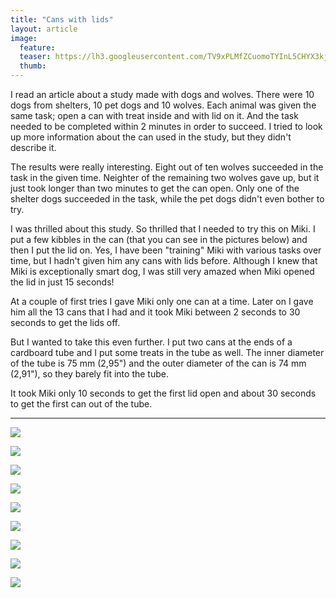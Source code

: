 ```yaml
---
title: "Cans with lids"
layout: article
image:
  feature:
  teaser: https://lh3.googleusercontent.com/TV9xPLMfZCuomoTYInL5CHYX3kjreONOahtXyfSzz1u8y9jrerOP9rmVeh-VDXLu1IGT3QbpRpae1nqRh7eGSdw7_OkgqI4UxCic0dBVMve_8Zx6-iTfZuOvERgf-aX4Qn2pwH_7gC0Kb-8B2EWcuXx5xOI2ajUG50SaQvmDzQWodmqJId_sloAroa-zKf6dXuYwSARajcR9Xk2rDoAztmyCKHqjH_C2H88_LhJZPmp6ONKGbYrI2tzbqQMLgJo3qVn8EITRDy5Hla-bOjOi13g5tDB6Kj8XxgmBxw1MHyf6SM1z3QljJpN5MK5Mn4V1WzpYfhMZGaZ695obep2UNvHoFI1BJslch-qYST5H3q1oRslDmYdo-a3eHkCN03lky1QKa9nVyoW9HEUCDr_kZt-8c9F8YcqfErJxK7ZWGWDg9NcrSRIDqd-dIZreEUQyLZmEVHBmPq6BSy1RrvCegq7dWKcF-82x3r4liB5M1J7CU9inhU0wSZJuVwi1t44HZDyBh1M2erd9-QMd_JVGf_PAX93Sv_xqSSIi2vb595s=w245
  thumb:
---
```


I read an article about a study made with dogs and wolves. There were 10 dogs from shelters, 10 pet dogs and 10 wolves. Each animal was given the same task; open a can with treat inside and with lid on it. And the task needed to be completed within 2 minutes in order to succeed. I tried to look up more information about the can used in the study, but they didn't describe it. 

The results were really interesting. Eight out of ten wolves succeeded in the task in the given time. Neighter of the remaining two wolves gave up, but it just took longer than two minutes to get the can open. Only one of the shelter dogs succeeded in the task, while the pet dogs didn't even bother to try.

I was thrilled about this study. So thrilled that I needed to try this on Miki. I put a few kibbles in the can  (that you can see in the pictures below) and then I put the lid on. Yes, I have been "training" Miki with various tasks over time, but I hadn't given him any cans with lids before. Although I knew that Miki is exceptionally smart dog, I was still very amazed when Miki opened the lid in just 15 seconds!

At a couple of first tries I gave Miki only one can at a time. Later on I gave him all the 13 cans that I had and it took Miki between 2 seconds to 30 seconds to get the lids off.

But I wanted to take this even further. I put two cans at the ends of a cardboard tube and I put some treats in the tube as well. The inner diameter of the tube is 75 mm (2,95") and the outer diameter of the can is 74 mm (2,91"), so they barely fit into the tube.

It took Miki only 10 seconds to get the first lid open and about 30 seconds to get the first can out of the tube.

---

[![](https://lh3.googleusercontent.com/dcd6E1-RwWN6YycHM7fFJgX-saYJNe8qFr_7taKAZVPbG1nSY0EdsHO9D7266YBXilDkyznBHY7KmNG0ZmGeCEBHLdL8pcyyq--AWSDEdKfJ_QGaN34ICCgefMqkhoZn49bZJBYkSZ5RI9GJmDjI1cyf7KmkGjHyF3_xrCqv79TppF86JQTAyB174gHGSy_PvFG2aL0bkbR6kDC4pp9CILPNdrvTi0bW2ytaMPPGHedka4FaXy507qKS5QSSX-Z6rtJMeTadLvanrEJS3d5VNNepYPKqCRqTxhCqxOHFYP0mF3lp_rRgPRSq3ywMvlLofkV8ol-iZU24S8xTPF1Tqja3ClNCgYxtRc7ZVx7r8HeKtFW7dOfEOuDkWWL8f--3neWo86yhGXjCEW8S7yJ1x3FjMjEIMj-k4H8UcDIkEkgvGdTGORRrZa-HFbmzBcjnvZwqxx8hyjPNm56tq26J-AR5JbrFNMdtlmZZiGZJSpgWlJ2fl8bKl3cyxBYY0LSPVXFB38qGjiB8nVYUVDTMmOa75yXJuKOiHilQ8w_Hars=w800)](https://lh3.googleusercontent.com/dcd6E1-RwWN6YycHM7fFJgX-saYJNe8qFr_7taKAZVPbG1nSY0EdsHO9D7266YBXilDkyznBHY7KmNG0ZmGeCEBHLdL8pcyyq--AWSDEdKfJ_QGaN34ICCgefMqkhoZn49bZJBYkSZ5RI9GJmDjI1cyf7KmkGjHyF3_xrCqv79TppF86JQTAyB174gHGSy_PvFG2aL0bkbR6kDC4pp9CILPNdrvTi0bW2ytaMPPGHedka4FaXy507qKS5QSSX-Z6rtJMeTadLvanrEJS3d5VNNepYPKqCRqTxhCqxOHFYP0mF3lp_rRgPRSq3ywMvlLofkV8ol-iZU24S8xTPF1Tqja3ClNCgYxtRc7ZVx7r8HeKtFW7dOfEOuDkWWL8f--3neWo86yhGXjCEW8S7yJ1x3FjMjEIMj-k4H8UcDIkEkgvGdTGORRrZa-HFbmzBcjnvZwqxx8hyjPNm56tq26J-AR5JbrFNMdtlmZZiGZJSpgWlJ2fl8bKl3cyxBYY0LSPVXFB38qGjiB8nVYUVDTMmOa75yXJuKOiHilQ8w_Hars=s0)

[![](https://lh3.googleusercontent.com/f8nRWK6RvBsjApEPK7C8TGqr4Gfrf6gQhZfcI-bSCS3CptoS9FbYF2-lYg8x2ZiwD0e6W5JXlHFAU5c3MI5gnU37PYiNp8qBpG6HlnZwP0-ExFlsxMLseYOTK8HyXN4QkoN5rM-8J6NY9t18zDX3h183jaMheuPA0c441ZOPnjjDj42syIYum35ZWj9YEt2JTOTEbkq4UGRMwd57PTMAWYuxhI0qv_dTtUZCHKNGuDY2MDnReZJf-CPP-dbflJ3eplRFBPKsFoLBW3nmvdtPPj6aufbJvf503E69on-PzBHWk6I_PxE8hDDSbEGrL9B22iIm_AGimgboN7s73xeESisbkjAb0hj6PF6GKZyITmEf0xqL3iZbMzAQffy3VTSndDiX5rOcJGCkNBI10Amrg1TgwK90SFECyaPDchCVcAZA-iJqw1EeJzvDZn7_ZULtRy8pxjhMPPX0y7XXZpm5XrOiN4yzq974_ljtKOYq7GhSwwDTu8fjYoHyqwGtkFfrV-SwNQc7QIiJe4qED_vhvVnQyczoNdDqaFdvP7hZLNc=w800)](https://lh3.googleusercontent.com/f8nRWK6RvBsjApEPK7C8TGqr4Gfrf6gQhZfcI-bSCS3CptoS9FbYF2-lYg8x2ZiwD0e6W5JXlHFAU5c3MI5gnU37PYiNp8qBpG6HlnZwP0-ExFlsxMLseYOTK8HyXN4QkoN5rM-8J6NY9t18zDX3h183jaMheuPA0c441ZOPnjjDj42syIYum35ZWj9YEt2JTOTEbkq4UGRMwd57PTMAWYuxhI0qv_dTtUZCHKNGuDY2MDnReZJf-CPP-dbflJ3eplRFBPKsFoLBW3nmvdtPPj6aufbJvf503E69on-PzBHWk6I_PxE8hDDSbEGrL9B22iIm_AGimgboN7s73xeESisbkjAb0hj6PF6GKZyITmEf0xqL3iZbMzAQffy3VTSndDiX5rOcJGCkNBI10Amrg1TgwK90SFECyaPDchCVcAZA-iJqw1EeJzvDZn7_ZULtRy8pxjhMPPX0y7XXZpm5XrOiN4yzq974_ljtKOYq7GhSwwDTu8fjYoHyqwGtkFfrV-SwNQc7QIiJe4qED_vhvVnQyczoNdDqaFdvP7hZLNc=s0)

[![](https://lh3.googleusercontent.com/o6lcdE-MKg2SCNdDAFuarCuWYqjTZBsK9p8ga4jSxb5nTr3_dyxHMpKhpdZl11qQ-u8c0kryPoq2SXn6UMuT8hjYW_EIq1SwHMOzGawoflox-ZV-4n6Ja4B3nVb8H0p4x-S1qHamNsoQpjKVYDrig1CmjSdQh4aJkxCTnPOT7Z79QqKaetNi3u_QsodTIV8BDvay2a0C7usTMrDMxz2OJ0aan0Ohm4zYydkZSP2aIJbP59auThIikeuA-w-J8vM6_fE-jbVxxM0vfGvtr5RAreHncHn-XyYLpHzbfvLo5eb4Cb1ykDTu54M4LdScAwFIR_Jz1vA_lQhE5zOjRSEeL0AS5Ei1nC4LFsvSRi65mPj7FZ9yBJKQtUxdd97qV1mulh1IvkvLNJrVLWoAYy2U7LWcDMpHwLM1y0cG6BuqzeYO_V9tpISgkfdQIin3Zhj8V6xVPaUaT12Cp5OtQ2r7kt_Mtn8m92la24JanI6ztNzA1ePNNIJ-CPJJFiRa9MhaywFBDQKO3dwbY7vsvwz3MRNdsjdvh2rbhvV1CA2CM8I=w800)](https://lh3.googleusercontent.com/o6lcdE-MKg2SCNdDAFuarCuWYqjTZBsK9p8ga4jSxb5nTr3_dyxHMpKhpdZl11qQ-u8c0kryPoq2SXn6UMuT8hjYW_EIq1SwHMOzGawoflox-ZV-4n6Ja4B3nVb8H0p4x-S1qHamNsoQpjKVYDrig1CmjSdQh4aJkxCTnPOT7Z79QqKaetNi3u_QsodTIV8BDvay2a0C7usTMrDMxz2OJ0aan0Ohm4zYydkZSP2aIJbP59auThIikeuA-w-J8vM6_fE-jbVxxM0vfGvtr5RAreHncHn-XyYLpHzbfvLo5eb4Cb1ykDTu54M4LdScAwFIR_Jz1vA_lQhE5zOjRSEeL0AS5Ei1nC4LFsvSRi65mPj7FZ9yBJKQtUxdd97qV1mulh1IvkvLNJrVLWoAYy2U7LWcDMpHwLM1y0cG6BuqzeYO_V9tpISgkfdQIin3Zhj8V6xVPaUaT12Cp5OtQ2r7kt_Mtn8m92la24JanI6ztNzA1ePNNIJ-CPJJFiRa9MhaywFBDQKO3dwbY7vsvwz3MRNdsjdvh2rbhvV1CA2CM8I=s0)

[![](https://lh3.googleusercontent.com/mGKg-RehtgawpEoSkg4FFxyCsJswxqEloStV06J_oK7Z_G54W71OpZ8wHkVVKdVZDZmqdVy64-gSU5vJEv3oh24GTatNrDlhzNuUzPkOh35OikMKT-ybK8yAjQthjOiK3Fs1IOnKbQT7sxCtx29O2EhY4G7eqzic9r3X_7ucMRO3GIhVCD3rskc0RqD5sQqIPvrfyiHiMX971zJ_lcAOC9AJs29ErI6-DcD24eOxJNBG5l5nPI4t6AYulIkoPZNbDXwoy342jvEJpOcSpXeVv0GqC_uqj-zopbf4yllT_W-JNecrFu_JqYjEdrnGRnuAY-fu8I2z5zZzFAYoMRRK7Ou1H2uJF7oAJcqd1xk4uaIptJ0CGXrw78ABnFdY_PZ_9pipfCAdcD1vq0N0Bn9e-RMmMUX7gVEo7aXiAzLAum0rCGaphBm03UXeqrF2YXGg98zMa_s7fLN0we_utr7A4bfJmXNobYqJ-rJV-YlsBVhVQsi-H63QKlwtqvT7HloAlVNlMjaOG0iT_qbJmTkD2aC7QdfWDFsEyKv5P3fIg_4=w800)](https://lh3.googleusercontent.com/mGKg-RehtgawpEoSkg4FFxyCsJswxqEloStV06J_oK7Z_G54W71OpZ8wHkVVKdVZDZmqdVy64-gSU5vJEv3oh24GTatNrDlhzNuUzPkOh35OikMKT-ybK8yAjQthjOiK3Fs1IOnKbQT7sxCtx29O2EhY4G7eqzic9r3X_7ucMRO3GIhVCD3rskc0RqD5sQqIPvrfyiHiMX971zJ_lcAOC9AJs29ErI6-DcD24eOxJNBG5l5nPI4t6AYulIkoPZNbDXwoy342jvEJpOcSpXeVv0GqC_uqj-zopbf4yllT_W-JNecrFu_JqYjEdrnGRnuAY-fu8I2z5zZzFAYoMRRK7Ou1H2uJF7oAJcqd1xk4uaIptJ0CGXrw78ABnFdY_PZ_9pipfCAdcD1vq0N0Bn9e-RMmMUX7gVEo7aXiAzLAum0rCGaphBm03UXeqrF2YXGg98zMa_s7fLN0we_utr7A4bfJmXNobYqJ-rJV-YlsBVhVQsi-H63QKlwtqvT7HloAlVNlMjaOG0iT_qbJmTkD2aC7QdfWDFsEyKv5P3fIg_4=s0)

[![](https://lh3.googleusercontent.com/p_31UM5Jzl2CVVRvuBML_EpD0avGOUqw6KCkmW-VD1ectG_t3wMvLtotaxusmc0ZiFGyc8txzCt1HUGpLAhg13-sBV9l2crrK0zHuJsRCnqHDgRcTkuSNmFJDmkVu47l2UhhQsYxPT7WlkKCDTJh731snZtFJueFrPY2dD3hjQtdArLG_0lkN_lrx4Pdis1yPg6QFzcQqymYQETGL_9EfDlzcuUkpKu5Kl_v9vzxPmRS6cMKkN4OpHs_gyVe0kWU6jw1LY7WukDeuS15yAfeCY7ju4el7hri8zy4ggY3fm82PdnGL7ZD9cQIh5KN-1zm1rnMdn1V6g-Iq-YjAwXc3J3PgFI3XUj-YeGWI31-RESbsvaVICaUww399sAs0Clue0e-hsAlVThDKAqtPmVfShqwM7P0WDwdBIxIEO--LnOVNSQjIUC4uHDaay9wf8bBQVVkZDT6U6TLjNMradOcPN7Q2VqvkwxVX3pelNQ_oD3aoQUwAUuBGkZS3inte96DC7GKyGWQng6UToP1E42rnKaNWgyBfvj7A6LOtweoq2k=w800)](https://lh3.googleusercontent.com/p_31UM5Jzl2CVVRvuBML_EpD0avGOUqw6KCkmW-VD1ectG_t3wMvLtotaxusmc0ZiFGyc8txzCt1HUGpLAhg13-sBV9l2crrK0zHuJsRCnqHDgRcTkuSNmFJDmkVu47l2UhhQsYxPT7WlkKCDTJh731snZtFJueFrPY2dD3hjQtdArLG_0lkN_lrx4Pdis1yPg6QFzcQqymYQETGL_9EfDlzcuUkpKu5Kl_v9vzxPmRS6cMKkN4OpHs_gyVe0kWU6jw1LY7WukDeuS15yAfeCY7ju4el7hri8zy4ggY3fm82PdnGL7ZD9cQIh5KN-1zm1rnMdn1V6g-Iq-YjAwXc3J3PgFI3XUj-YeGWI31-RESbsvaVICaUww399sAs0Clue0e-hsAlVThDKAqtPmVfShqwM7P0WDwdBIxIEO--LnOVNSQjIUC4uHDaay9wf8bBQVVkZDT6U6TLjNMradOcPN7Q2VqvkwxVX3pelNQ_oD3aoQUwAUuBGkZS3inte96DC7GKyGWQng6UToP1E42rnKaNWgyBfvj7A6LOtweoq2k=s0)

[![](https://lh3.googleusercontent.com/-7ZzUGzgvrbYOyahl5epLJnAgeO-8ZuLe0MS4Q1870FPhRanBqafamo3kfnvyA8I-Ums8TV4En4eAIKJb1rXYrlzxmxr2EjZ-uE6Gg-UKdMTpOB1VL3xhuamiKJAktYa8Est7rVwa7oXgNVyT0Q9dguB_5o4Q8UDzH5E9lYFlPzl4h3iWGanZgDdEI4aNxBQvBU_frIRTcOGu37r8ImIxCncdP411h9Qfpp5Uozw4Z-6B1KC1FVMC5C_QsoYZyX4tyDLQOREUzudQmBuEnQ6yeyAiwN3TyYWuLDfh2HqnM_gnLt4mATBlv1xy04vWKjLeSln_CogtIIKsh5QPBQwJFwNfOpAHhazKzHYfr6Zo3rm_F7hoL3DMkYTUnrUpKVE3ePJIf53HcgTlLKavEqy2OJfut8l6w191MFscXm3g3DLvJH6nebX3EnwnYz3U_NKrZQYsRef44-pBEe6EEQgexbUvNCgsW4bW3T_HNkgMBsF4xh2Kyy7dRqmCW-_ylC3ThlFjRkyjhk01I4FcGIsK8SK0IE2hw8940HpaVB6oFQ=w800)](https://lh3.googleusercontent.com/-7ZzUGzgvrbYOyahl5epLJnAgeO-8ZuLe0MS4Q1870FPhRanBqafamo3kfnvyA8I-Ums8TV4En4eAIKJb1rXYrlzxmxr2EjZ-uE6Gg-UKdMTpOB1VL3xhuamiKJAktYa8Est7rVwa7oXgNVyT0Q9dguB_5o4Q8UDzH5E9lYFlPzl4h3iWGanZgDdEI4aNxBQvBU_frIRTcOGu37r8ImIxCncdP411h9Qfpp5Uozw4Z-6B1KC1FVMC5C_QsoYZyX4tyDLQOREUzudQmBuEnQ6yeyAiwN3TyYWuLDfh2HqnM_gnLt4mATBlv1xy04vWKjLeSln_CogtIIKsh5QPBQwJFwNfOpAHhazKzHYfr6Zo3rm_F7hoL3DMkYTUnrUpKVE3ePJIf53HcgTlLKavEqy2OJfut8l6w191MFscXm3g3DLvJH6nebX3EnwnYz3U_NKrZQYsRef44-pBEe6EEQgexbUvNCgsW4bW3T_HNkgMBsF4xh2Kyy7dRqmCW-_ylC3ThlFjRkyjhk01I4FcGIsK8SK0IE2hw8940HpaVB6oFQ=s0)

[![](https://lh3.googleusercontent.com/gXB_1vABD9aP0O2Z2R1sA1SNPhAhpE7st4Cn5yVk9upSwtLJyJWAQKPcD_RpOGYhDwMPKZOuFXZqoIQiOQ44JHoWyA9sIFEXwvaHsfWZrVfGAk9qdKplGgZxraRjYpXbYTvujECuyiDhe6masWKtSxAuybSJ_TGRzwUFuA7chdsaGpBkq1ntFLiNCdAJ3QHn4Ht_gWXpiu7VcNglYW_QnhvqkkrwlO4ZfnIeT8ljZ6XlZFqc2NScmtZtWczfC0r4aoD3kLhyk3VqpV92WF2KWvejWH6BgNzWcyYL4icVwjdZaVaI-WscCg-XUYMjMR5R26KWcEeVKKFaG4N7jweEhdnw3BGfUemU6S5sV0dA9vJZwdf_U3i1Sbg1sJbDNb08-S2Sd2i4O3OEy27KIyKqf5YTuC3JGmSNx9nRYziyR5GX5r2rXptGRO-cPC_Sg3IkQfTwzA8_KisbLiZShglfNLTx9hEuUut-YH6HS7eO4hnBDnL5XhNbqy0n-lD0voe0potLRYJAN_XpdwjUe7qa733t_izjvG4DZtaAqjfVTe4=w800)](https://lh3.googleusercontent.com/gXB_1vABD9aP0O2Z2R1sA1SNPhAhpE7st4Cn5yVk9upSwtLJyJWAQKPcD_RpOGYhDwMPKZOuFXZqoIQiOQ44JHoWyA9sIFEXwvaHsfWZrVfGAk9qdKplGgZxraRjYpXbYTvujECuyiDhe6masWKtSxAuybSJ_TGRzwUFuA7chdsaGpBkq1ntFLiNCdAJ3QHn4Ht_gWXpiu7VcNglYW_QnhvqkkrwlO4ZfnIeT8ljZ6XlZFqc2NScmtZtWczfC0r4aoD3kLhyk3VqpV92WF2KWvejWH6BgNzWcyYL4icVwjdZaVaI-WscCg-XUYMjMR5R26KWcEeVKKFaG4N7jweEhdnw3BGfUemU6S5sV0dA9vJZwdf_U3i1Sbg1sJbDNb08-S2Sd2i4O3OEy27KIyKqf5YTuC3JGmSNx9nRYziyR5GX5r2rXptGRO-cPC_Sg3IkQfTwzA8_KisbLiZShglfNLTx9hEuUut-YH6HS7eO4hnBDnL5XhNbqy0n-lD0voe0potLRYJAN_XpdwjUe7qa733t_izjvG4DZtaAqjfVTe4=s0)

[![](https://lh3.googleusercontent.com/pSGIPQDvrHPxVNBo8zpJZh1x1ACUECP7ks1RE5uy6CM-HsuQT81e08ejPkB8ADivT6btpm7ugoGPjcAMX3KaSHAQyEnaaVUx3zFQCxVeG7E4cd9gqHcZ8hF5bpTJFUjcxt8P5IVEIsNvEa9iym4OQXih9D8DuU_23iUtQuvfElHR1xR3_wW5nVHXIRLIrovjr8-zeLKoqZNyUlXgHlCyXSWSifhwn_X4Ni5Ez6-SIAx_4G2qhDFrZBsq4rNcjID_dvTXmL_O0MDUnTf3lOWH_D06vGjJ5SA2QnJH_cnS7HkkITTWpqNmzfD7iwrH3_xFH1Nj-3Bwg3e_Ef0awx8JVkQXZPxxkgXFY4qMwRjL8yWXMdAbsNSktU-ZJvIiQfjoS10s-V6ErQxCVhT41FozOKBfB_Jaaw0V124CCZJ-lGYg1CJ6xeBeZRt9A4BfXcl74nOK8bE4dNYlIKUdaI8j03YwMU8x9fcIPOVwuAg71yzxjUxpHqMVM1A6C5kw0hHvwa66pAHlD-gDwslwK7SMCs-26-qbrign7nuslzQCW6k=w800)](https://lh3.googleusercontent.com/pSGIPQDvrHPxVNBo8zpJZh1x1ACUECP7ks1RE5uy6CM-HsuQT81e08ejPkB8ADivT6btpm7ugoGPjcAMX3KaSHAQyEnaaVUx3zFQCxVeG7E4cd9gqHcZ8hF5bpTJFUjcxt8P5IVEIsNvEa9iym4OQXih9D8DuU_23iUtQuvfElHR1xR3_wW5nVHXIRLIrovjr8-zeLKoqZNyUlXgHlCyXSWSifhwn_X4Ni5Ez6-SIAx_4G2qhDFrZBsq4rNcjID_dvTXmL_O0MDUnTf3lOWH_D06vGjJ5SA2QnJH_cnS7HkkITTWpqNmzfD7iwrH3_xFH1Nj-3Bwg3e_Ef0awx8JVkQXZPxxkgXFY4qMwRjL8yWXMdAbsNSktU-ZJvIiQfjoS10s-V6ErQxCVhT41FozOKBfB_Jaaw0V124CCZJ-lGYg1CJ6xeBeZRt9A4BfXcl74nOK8bE4dNYlIKUdaI8j03YwMU8x9fcIPOVwuAg71yzxjUxpHqMVM1A6C5kw0hHvwa66pAHlD-gDwslwK7SMCs-26-qbrign7nuslzQCW6k=s0)

[![](https://lh3.googleusercontent.com/4ymR90CeJKB3PNZvFGHFegMrtFi2XCIk_kjcBQZpwY2l8rndX0X8faOlQQxqCKAksoCeiFAab4m6PJAs2aHT9brkRr0vxJWjRO9fwuompB85ArlU8sZ0Yd-VqtsKSojY_15oNhPz6YxwgaGub59LUf3JmQGGeDrVqsV92A4LQqv-xRIe4KGCZy_BZM9IwaJNn0vAAcxNT2UYK5ZLQ5JTMGGAFOXJnib1lVKUZ3Q737xyPcIQ3NvlXcx3-OAU_tvD0_zrBX8TsYFbDCtk5WjCLkzjD7hKBejsNHDPP5IFaKGjK0X5XE9MaMCW6yqd9BzuZUq_j4WhmNWJaAMGhHwN8QEOJ0SpCFMT2YvSnvf4eaQv-0_9DVu9i3q8T4D_aPxcxTIzevP_ariIQ32JD6jBcR2uT6l_hxHSo7rx3t9iB-pK2x2mMIfmVU1lnQfl8f_iPLslADKv4rrXohCEnRrwl58ae_b3CA6nMEO5BegDnYjXZc47JBBm3JW5ReW8A-Zn7eAAdGP1a556Gh2VKWHAKthtcPCw36Cbjn_RkQ_Aumk=w800)](https://lh3.googleusercontent.com/4ymR90CeJKB3PNZvFGHFegMrtFi2XCIk_kjcBQZpwY2l8rndX0X8faOlQQxqCKAksoCeiFAab4m6PJAs2aHT9brkRr0vxJWjRO9fwuompB85ArlU8sZ0Yd-VqtsKSojY_15oNhPz6YxwgaGub59LUf3JmQGGeDrVqsV92A4LQqv-xRIe4KGCZy_BZM9IwaJNn0vAAcxNT2UYK5ZLQ5JTMGGAFOXJnib1lVKUZ3Q737xyPcIQ3NvlXcx3-OAU_tvD0_zrBX8TsYFbDCtk5WjCLkzjD7hKBejsNHDPP5IFaKGjK0X5XE9MaMCW6yqd9BzuZUq_j4WhmNWJaAMGhHwN8QEOJ0SpCFMT2YvSnvf4eaQv-0_9DVu9i3q8T4D_aPxcxTIzevP_ariIQ32JD6jBcR2uT6l_hxHSo7rx3t9iB-pK2x2mMIfmVU1lnQfl8f_iPLslADKv4rrXohCEnRrwl58ae_b3CA6nMEO5BegDnYjXZc47JBBm3JW5ReW8A-Zn7eAAdGP1a556Gh2VKWHAKthtcPCw36Cbjn_RkQ_Aumk=s0)
